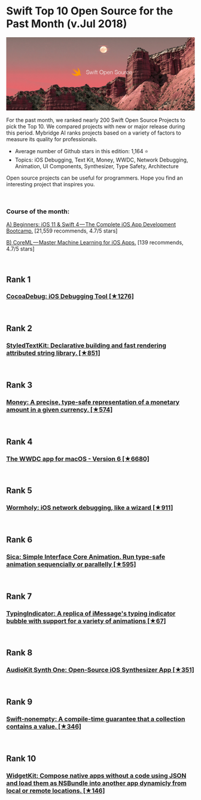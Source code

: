 # Swift Top 10 Open Source for the Past Month (v.Jul 2018)

<img src="july-swift-top10.jpg" width="800" alt="Mybridge"></a>

For the past month, we ranked nearly 200 Swift Open Source Projects to pick the Top 10. 
We compared projects with new or major release during this period. Mybridge AI ranks projects based on a variety of factors to measure its quality for professionals.

* Average number of Github stars in this edition: 1,164 ⭐️
* Topics: iOS Debugging, Text Kit, Money, WWDC, Network Debugging, Animation, UI Components, Synthesizer, Type Safety, Architecture

Open source projects can be useful for programmers. Hope you find an interesting project that inspires you.

<br>

### Course of the month:

[A) Beginners: iOS 11 & Swift 4 — The Complete iOS App Development Bootcamp.](http://bit.ly/2qWHy1Y) [21,559 recommends, 4.7/5 stars]

[B) CoreML — Master Machine Learning for iOS Apps.](http://bit.ly/2J9qSbf) [139 recommends, 4.7/5 stars]

<br>

## Rank 1
### [CocoaDebug:  iOS Debugging Tool [★1276]](https://github.com/CocoaDebug/CocoaDebug?utm_source=mybridge&utm_medium=blog&utm_campaign=read_more)


<br>

## Rank 2
### [StyledTextKit: Declarative building and fast rendering attributed string library. [★851]](https://github.com/GitHawkApp/StyledTextKit?utm_source=mybridge&utm_medium=blog&utm_campaign=read_more)


<br>

## Rank 3
### [Money: A precise, type-safe representation of a monetary amount in a given currency. [★574]](https://github.com/Flight-School/Money?utm_source=mybridge&utm_medium=blog&utm_campaign=read_more)


<br>

## Rank 4
### [The WWDC app for macOS - Version 6 [★6680]](https://github.com/insidegui/WWDC?utm_source=mybridge&utm_medium=blog&utm_campaign=read_more)


<br>

## Rank 5
### [Wormholy: iOS network debugging, like a wizard  [★911]](https://github.com/pmusolino/Wormholy?utm_source=mybridge&utm_medium=blog&utm_campaign=read_more)


<br>

## Rank 6
### [Sica: Simple Interface Core Animation. Run type-safe animation sequencially or parallelly [★595]](https://github.com/cats-oss/Sica?utm_source=mybridge&utm_medium=blog&utm_campaign=read_more)


<br>

## Rank 7
### [TypingIndicator: A replica of iMessage's typing indicator bubble with support for a variety of animations [★67]](https://github.com/nathantannar4/TypingIndicator?utm_source=mybridge&utm_medium=blog&utm_campaign=read_more)


<br>

## Rank 8
### [AudioKit Synth One: Open-Source iOS Synthesizer App [★351]](https://github.com/AudioKit/AudioKitSynthOne?utm_source=mybridge&utm_medium=blog&utm_campaign=read_more)


<br>

## Rank 9
### [Swift-nonempty: A compile-time guarantee that a collection contains a value. [★346]](https://github.com/pointfreeco/swift-nonempty?utm_source=mybridge&utm_medium=blog&utm_campaign=read_more)


<br>

## Rank 10
### [WidgetKit: Compose native apps without a code using JSON and load them as NSBundle into another app dynamicly from local or remote locations. [★146]](https://github.com/faviomob/WidgetKit?utm_source=mybridge&utm_medium=blog&utm_campaign=read_more)

